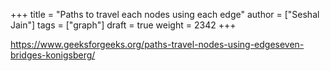 +++
title = "Paths to travel each nodes using each edge"
author = ["Seshal Jain"]
tags = ["graph"]
draft = true
weight = 2342
+++

<https://www.geeksforgeeks.org/paths-travel-nodes-using-edgeseven-bridges-konigsberg/>
